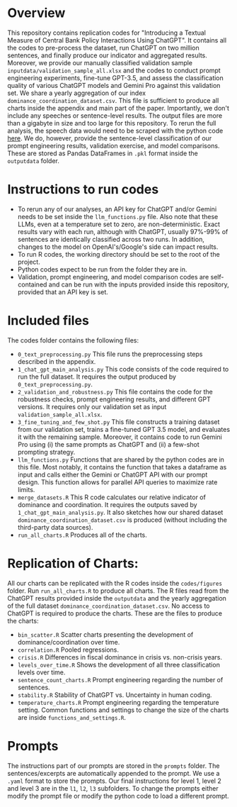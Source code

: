 # Overview
This repository contains replication codes for "Introducing a Textual Measure of Central Bank Policy Interactions Using ChatGPT".
It contains all the codes to pre-process the dataset, run ChatGPT on two million sentences, and finally produce our indicator and aggregated results.
Moreover, we provide our manually classified validation sample `inputdata/validation_sample_all.xlsx` and the codes to conduct prompt engineering experiments, fine-tune GPT-3.5, and assess the classification quality of various ChatGPT models and Gemini Pro against this validation set.
We share a yearly aggregation of our index `dominance_coordination_dataset.csv`. This file is sufficient to produce all charts inside the appendix and main part of the paper. Importantly, we don't include any speeches or sentence-level results. The output files are more than a gigabyte in size and too large for this repository. To rerun the full analysis, the speech data would need to be scraped with the python code [here](https://github.com/HanssonMagnus/scrape_bis"). We do, however, provide the sentence-level classification of our prompt engineering results, validation exercise, and model comparisons. These are stored as Pandas DataFrames in `.pkl` format inside the `outputdata` folder.

# Instructions to run codes
- To rerun any of our analyses, an API key for ChatGPT and/or Gemini needs to be set inside the `llm_functions.py` file. Also note that these LLMs, even at a temperature set to zero, are non-deterministic. Exact results vary with each run, although with ChatGPT, usually 97%-99% of sentences are identically classified across two runs. In addition, changes to the model on OpenAI's/Google's side can impact results.
- To run R codes, the working directory should be set to the root of the project.
- Python codes expect to be run from the folder they are in.
- Validation, prompt engineering, and model comparison codes are self-contained and can be run with the inputs provided inside this repository, provided that an API key is set.

# Included files
The codes folder contains the following files:
- `0_text_preprocessing.py` This file runs the preprocessing steps described in the appendix.
- `1_chat_gpt_main_analysis.py` This code consists of the code required to run the full dataset. It requires the output produced by `0_text_preprocessing.py`.
- `2_validation_and_robustness.py` This file contains the code for the robustness checks, prompt engineering results, and different GPT versions. It requires only our validation set as input `validation_sample_all.xlsx`.
- `3_fine_tuning_and_few_shot.py` This file constructs a training dataset from our validation set, trains a fine-tuned GPT 3.5 model, and evaluates it with the remaining sample. Moreover, it contains code to run Gemini Pro using (i) the same prompts as ChatGPT and (ii) a few-shot prompting strategy.
- `llm_functions.py` Functions that are shared by the python codes are in this file. Most notably, it contains the function that takes a dataframe as input and calls either the Gemini or ChatGPT API with our prompt design. This function allows for parallel API queries to maximize rate limits.
- `merge_datasets.R` This R code calculates our relative indicator of dominance and coordination. It requires the outputs saved by `1_chat_gpt_main_analysis.py`. It also sketches how our shared dataset `dominance_coordination_dataset.csv` is produced (without including the third-party data sources).
- `run_all_charts.R` Produces all of the charts.

# Replication of Charts:
All our charts can be replicated with the R codes inside the `codes/figures` folder. Run `run_all_charts.R` to produce all charts. The R files read from the ChatGPT results provided inside the `outputdata` and the yearly aggregation of the full dataset `dominance_coordination_dataset.csv`. No access to ChatGPT is required to produce the charts. These are the files to produce the charts:
- `bin_scatter.R` Scatter charts presenting the development of dominance/coordination over time.
- `correlation.R` Pooled regressions.
- `crisis.R` Differences in fiscal dominance in crisis vs. non-crisis years.
- `levels_over_time.R` Shows the development of all three classification levels over time.
- `sentence_count_charts.R` Prompt engineering regarding the number of sentences.
- `stability.R` Stability of ChatGPT vs. Uncertainty in human coding.
- `temperature_charts.R` Prompt engineering regarding the temperature setting.
Common functions and settings to change the size of the charts are inside `functions_and_settings.R`.

# Prompts
The instructions part of our prompts are stored in the `prompts` folder. The sentences/excerpts are automatically appended to the prompt. We use a `.yaml` format to store the prompts. Our final instructions for level 1, level 2 and level 3 are in the `l1`, `l2`, `l3` subfolders. To change the prompts either modify the prompt file or modify the python code to load a different prompt.
